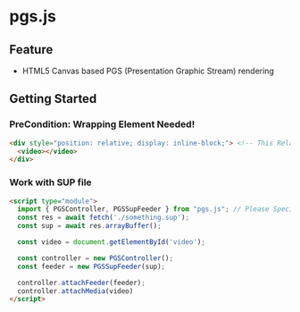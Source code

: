 # pgs.js

## Feature

* HTML5 Canvas based PGS (Presentation Graphic Stream) rendering

## Getting Started

### PreCondition: Wrapping Element Needed!

```html
<div style="position: relative; display: inline-block;"> <!-- This Relative Wrapping Needed! -->
  <video></video>
</div>
```

### Work with SUP file

```html
<script type="module">
  import { PGSController, PGSSupFeeder } from "pgs.js"; // Please Specify ImportMap!
  const res = await fetch('./something.sup');
  const sup = await res.arrayBuffer();

  const video = document.getElementById('video');

  const controller = new PGSController();
  const feeder = new PGSSupFeeder(sup);

  controller.attachFeeder(feeder);
  controller.attachMedia(video)
</script>
```

